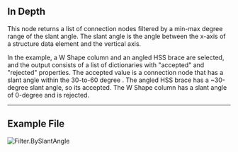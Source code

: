 ## In Depth
This node returns a list of connection nodes filtered by a min-max degree range of the slant angle.  The slant angle is the angle between the x-axis of a structure data element and the vertical axis.

In the example, a W Shape column and an angled HSS brace are selected, and the output consists of a list of dictionaries with "accepted" and "rejected" properties.  The accepted value is a connection node that has a slant angle within the 30-to-60 degree . The angled HSS brace has a ~30-degree slant angle, so its accepted. The W Shape column has a slant angle of 0-degree and is rejected.
___
## Example File

![Filter.BySlantAngle](./AdvanceSteel.ConnectionAutomation.Nodes.Filter.BySlantAngle_img.jpg)